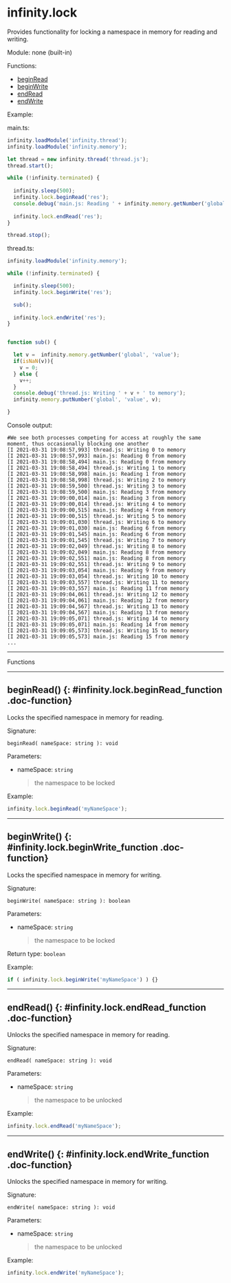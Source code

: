 ﻿# infinity.lock

Provides functionality for locking a namespace in memory for reading and writing.

Module: none (built-in)

<div class="doc-toc" markdown="1">

<div class="doc-toc-heading">Functions:</div>

- [beginRead](#infinity.lock.beginRead_function)
- [beginWrite](#infinity.lock.beginWrite_function)
- [endRead](#infinity.lock.endRead_function)
- [endWrite](#infinity.lock.endWrite_function)

</div>


Example:

main.ts:

```typescript
infinity.loadModule('infinity.thread');
infinity.loadModule('infinity.memory');

let thread = new infinity.thread('thread.js');
thread.start();

while (!infinity.terminated) {
  
  infinity.sleep(500);
  infinity.lock.beginRead('res');
  console.debug('main.js: Reading ' + infinity.memory.getNumber('global', 'value') + ' from memory');
  
  infinity.lock.endRead('res');
}

thread.stop();
```

thread.ts:

```typescript
infinity.loadModule('infinity.memory');

while (!infinity.terminated) {

  infinity.sleep(500);
  infinity.lock.beginWrite('res');

  sub();
 
  infinity.lock.endWrite('res');
}


function sub() {

  let v =  infinity.memory.getNumber('global', 'value');
  if(isNaN(v)){
    v = 0;
  } else {
    v++;
  }
  console.debug('thread.js: Writing ' + v + ' to memory');
  infinity.memory.putNumber('global', 'value', v);

}
```
Console output:

```shell
#We see both processes competing for access at roughly the same moment, thus occasionally blocking one another
[I 2021-03-31 19:08:57,993] thread.js: Writing 0 to memory
[I 2021-03-31 19:08:57,993] main.js: Reading 0 from memory
[I 2021-03-31 19:08:58,494] main.js: Reading 0 from memory
[I 2021-03-31 19:08:58,494] thread.js: Writing 1 to memory
[I 2021-03-31 19:08:58,998] main.js: Reading 1 from memory
[I 2021-03-31 19:08:58,998] thread.js: Writing 2 to memory
[I 2021-03-31 19:08:59,500] thread.js: Writing 3 to memory
[I 2021-03-31 19:08:59,500] main.js: Reading 3 from memory
[I 2021-03-31 19:09:00,014] main.js: Reading 3 from memory
[I 2021-03-31 19:09:00,014] thread.js: Writing 4 to memory
[I 2021-03-31 19:09:00,515] main.js: Reading 4 from memory
[I 2021-03-31 19:09:00,515] thread.js: Writing 5 to memory
[I 2021-03-31 19:09:01,030] thread.js: Writing 6 to memory
[I 2021-03-31 19:09:01,030] main.js: Reading 6 from memory
[I 2021-03-31 19:09:01,545] main.js: Reading 6 from memory
[I 2021-03-31 19:09:01,545] thread.js: Writing 7 to memory
[I 2021-03-31 19:09:02,049] thread.js: Writing 8 to memory
[I 2021-03-31 19:09:02,049] main.js: Reading 8 from memory
[I 2021-03-31 19:09:02,551] main.js: Reading 8 from memory
[I 2021-03-31 19:09:02,551] thread.js: Writing 9 to memory
[I 2021-03-31 19:09:03,054] main.js: Reading 9 from memory
[I 2021-03-31 19:09:03,054] thread.js: Writing 10 to memory
[I 2021-03-31 19:09:03,557] thread.js: Writing 11 to memory
[I 2021-03-31 19:09:03,557] main.js: Reading 11 from memory
[I 2021-03-31 19:09:04,061] thread.js: Writing 12 to memory
[I 2021-03-31 19:09:04,061] main.js: Reading 12 from memory
[I 2021-03-31 19:09:04,567] thread.js: Writing 13 to memory
[I 2021-03-31 19:09:04,567] main.js: Reading 13 from memory
[I 2021-03-31 19:09:05,071] thread.js: Writing 14 to memory
[I 2021-03-31 19:09:05,071] main.js: Reading 14 from memory
[I 2021-03-31 19:09:05,573] thread.js: Writing 15 to memory
[I 2021-03-31 19:09:05,573] main.js: Reading 15 from memory
...
```

---

<div class="doc-heading">Functions</div>

---

## beginRead() {: #infinity.lock.beginRead_function .doc-function}

Locks the specified namespace in memory for reading.

Signature:
```
beginRead( nameSpace: string ): void
```

Parameters:

- nameSpace: `string`
  >the namespace to be locked


Example:

```typescript
infinity.lock.beginRead('myNameSpace');
```

---

## beginWrite() {: #infinity.lock.beginWrite_function .doc-function}

Locks the specified namespace in memory for writing.

Signature:
```
beginWrite( nameSpace: string ): boolean
```

Parameters:

- nameSpace: `string`
  >the namespace to be locked


Return type: `boolean`

Example:

```typescript
if ( infinity.lock.beginWrite('myNameSpace') ) {}
```

---

## endRead() {: #infinity.lock.endRead_function .doc-function}

Unlocks the specified namespace in memory for reading.

Signature:
```
endRead( nameSpace: string ): void
```

Parameters:

- nameSpace: `string`
  >the namespace to be unlocked


Example:

```typescript
infinity.lock.endRead('myNameSpace');
```

---

## endWrite() {: #infinity.lock.endWrite_function .doc-function}

Unlocks the specified namespace in memory for writing.

Signature:
```
endWrite( nameSpace: string ): void
```

Parameters:

- nameSpace: `string`
  >the namespace to be unlocked


Example:

```typescript
infinity.lock.endWrite('myNameSpace');
```



